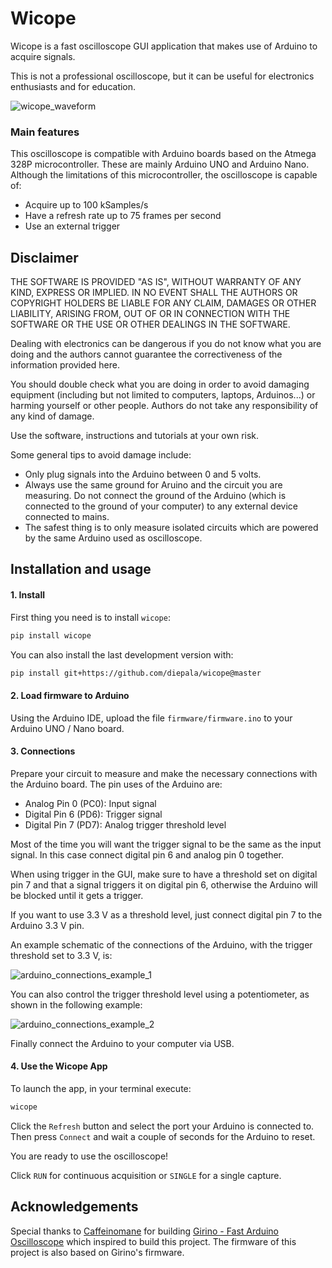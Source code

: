 # Wicope
Wicope is a fast oscilloscope GUI application that makes use of Arduino to acquire signals.

This is not a professional oscilloscope, but it can be useful
for electronics enthusiasts and for education.

![wicope_waveform](assets/wicope_screenshot.png)

### Main features

This oscilloscope is compatible with Arduino boards based on the Atmega 328P microcontroller. These are mainly Arduino UNO and Arduino Nano. Although the limitations of this microcontroller, the oscilloscope is capable of:

- Acquire up to 100 kSamples/s
- Have a refresh rate up to 75 frames per second
- Use an external trigger

## Disclaimer

THE SOFTWARE IS PROVIDED "AS IS", WITHOUT WARRANTY OF ANY KIND, EXPRESS OR IMPLIED. IN NO EVENT SHALL THE AUTHORS OR COPYRIGHT HOLDERS BE LIABLE FOR ANY CLAIM, DAMAGES OR OTHER LIABILITY, ARISING FROM, OUT OF OR IN CONNECTION WITH THE SOFTWARE OR THE USE OR OTHER DEALINGS IN THE SOFTWARE.

Dealing with electronics can be dangerous if you do not know what you are doing and the authors cannot guarantee the correctiveness of the information provided here. 

You should double check what you are doing in order to avoid damaging equipment (including but not limited to computers, laptops, Arduinos...) or harming yourself or other people. Authors do not take any responsibility of any kind of damage.

Use the software, instructions and tutorials at your own risk.

Some general tips to avoid damage include:

- Only plug signals into the Arduino between 0 and 5 volts.
- Always use the same ground for Aruino and the circuit you are measuring. Do not connect the ground of the Arduino (which is connected to the ground of your computer) to any external device connected to mains.
- The safest thing is to only measure isolated circuits which are powered by the same Arduino used as oscilloscope.

## Installation and usage

#### 1. Install

First thing you need is to install `wicope`:

```bash
pip install wicope
```

You can also install the last development version with:

```bash
pip install git+https://github.com/diepala/wicope@master
```

#### 2. Load firmware to Arduino

Using the Arduino IDE, upload the file `firmware/firmware.ino` to your Arduino UNO / Nano board.

#### 3. Connections

Prepare your circuit to measure and make the necessary connections with the Arduino board. The pin uses of the Arduino are:

- Analog Pin 0 (PC0): Input signal
- Digital Pin 6 (PD6): Trigger signal
- Digital Pin 7 (PD7): Analog trigger threshold level

Most of the time you will want the trigger signal to be the same as the input signal. In this case connect digital pin 6 and analog pin 0 together.

When using trigger in the GUI, make sure to have a threshold set on digital pin 7 and that a signal triggers it on digital pin 6, otherwise the Arduino will be blocked until it gets a trigger.

If you want to use 3.3 V as a threshold level, just connect digital pin 7 to the Arduino 3.3 V pin.

An example schematic of the connections of the Arduino, with the trigger threshold set to 3.3 V, is:

![arduino_connections_example_1](assets/arduino_connections_example_1.png)

You can also control the trigger threshold level using a potentiometer, as shown in the following example:

![arduino_connections_example_2](assets/arduino_connections_example_2.png)

Finally connect the Arduino to your computer via USB.

#### 4. Use the Wicope App

To launch the app, in your terminal execute:

```bash
wicope
```

Click the `Refresh` button and select the port your Arduino is connected to. Then press `Connect` and wait a couple of seconds for the Arduino to reset.

You are ready to use the oscilloscope!

Click `RUN` for continuous acquisition or `SINGLE` for a single capture.

## Acknowledgements

Special thanks to [Caffeinomane](https://www.instructables.com/member/Caffeinomane/) for building [Girino - Fast Arduino Oscilloscope](https://www.instructables.com/Girino-Fast-Arduino-Oscilloscope/) which inspired to build this project. The firmware of this project is also based on Girino's firmware.
